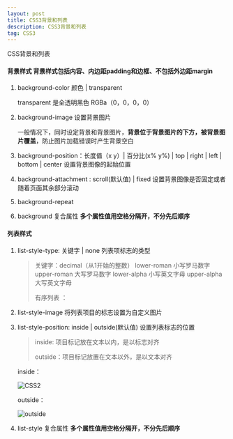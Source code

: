 ```yaml
---
layout: post
title: CSS3背景和列表
description: CSS3背景和列表
tag: CSS3
---
```


CSS背景和列表

#### 背景样式   背景样式包括内容、内边距padding和边框、不包括外边距margin

1. background-color  颜色 | transparent 

   transparent 是全透明黑色 RGBa（0，0，0，0）

2. background-image 设置背景图片

   一般情况下，同时设定背景和背景图片，**背景位于背景图片的下方，被背景图片覆盖**，防止图片加载错误时产生背景空白

3. background-position：长度值（x y）| 百分比(x% y%) | top | right | left | bottom | center  设置背景图像的起始位置

4. background-attachment : scroll(默认值) | fixed 设置背景图像是否固定或者随着页面其余部分滚动

5. background-repeat 

6. background 复合属性 **多个属性值用空格分隔开，不分先后顺序**

#### 列表样式

1. list-style-type: 关键字 | none 列表项标志的类型

   > 关键字：decimal（从1开始的整数） lower-roman 小写罗马数字 upper-roman 大写罗马数字   lower-alpha 小写英文字母 upper-alpha 大写英文字母
   >
   > 有序列表 ：

2. list-style-image 将列表项目的标志设置为自定义图片

3. list-style-position: inside | outside(默认值) 设置列表标志的位置

   > inside: 项目标记放在文本以内，是以标志对齐
   >
   > outside：项目标记放置在文本以外，是以文本对齐

   inside：

   ![CSS2](E:\a前端\github\younguei.github.io\images\article\CSS2.PNG)

   outside：

   ![outside](E:\a前端\github\younguei.github.io\images\article\CSS1.PNG)

4. list-style 复合属性 **多个属性值用空格分隔开，不分先后顺序**